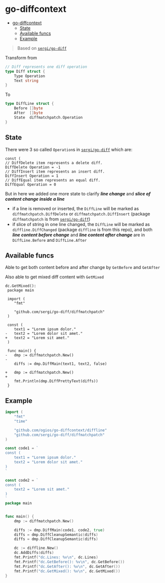 # go-diffcontext

<!--toc:start-->

- [go-diffcontext](#go-diffcontext)
  - [State](#state)
  - [Available funcs](#available-funcs)
  - [Example](#example)
  <!--toc:end-->

> Based on [`sergi/go-diff`](https://github.com/sergi/go-diff)

Transform from

```go
// Diff represents one diff operation
type Diff struct {
	Type Operation
	Text string
}
```

To

```go
type DiffLine struct {
	Before []byte
	After  []byte
	State  diffmatchpatch.Operation
}
```

## State

There were 3 so called `Operation`s in [`sergi/go-diff`](https://github.com/sergi/go-diff) which are:

```
const (
// DiffDelete item represents a delete diff.
DiffDelete Operation = -1
// DiffInsert item represents an insert diff.
DiffInsert Operation = 1
// DiffEqual item represents an equal diff.
DiffEqual Operation = 0
```

But in here we added one more state to clarify **_line change_** and **_slice of content change inside a line_**

- if a line is removed or inserted, the `DiffLine` will be marked as `diffmatchpatch.DiffDelete` or `diffmatchpatch.DiffInsert` (package `diffmatchpatch` is from [`sergi/go-diff`](https://github.com/sergi/go-diff))
- if slice of string in one line changed, the `DiffLine` will be marked as `diffline.DiffChanged` (package `diffline` is from this repo), and both **_line content before change_** and **_line content after change_** are in `DiffLine.Before` and `DiffLine.After`

## Available funcs

Able to get both content before and after change by `GetBefore` and `GetAfter`

Also able to get mixed diff content with `GetMixed`

```
dc.GetMixed():
 package main

 import (
 	"fmt"

 	"github.com/sergi/go-diff/diffmatchpatch"
 )

 const (
 	text1 = "Lorem ipsum dolor."
-	text2 = "Lorem dolor sit amet."
+	text2 = "Lorem sit amet."
 )

 func main() {
-	dmp := diffmatchpatch.New()
-
 	diffs := dmp.DiffMain(text1, text2, false)

+	dmp := diffmatchpatch.New()
+
 	fmt.Println(dmp.DiffPrettyText(diffs))
 }

```

## Example

```go
import (
	"fmt"
	"time"

	"github.com/ogios/go-diffcontext/diffline"
	"github.com/sergi/go-diff/diffmatchpatch"
)

const code1 = `
const (
	text1 = "Lorem ipsum dolor."
	text2 = "Lorem dolor sit amet."
)
`

const code2 = `
const (
	text2 = "Lorem sit amet."
)
`
package main


func main() {
	dmp := diffmatchpatch.New()

	diffs := dmp.DiffMain(code1, code2, true)
	diffs = dmp.DiffCleanupSemantic(diffs)
	diffs = dmp.DiffCleanupSemantic(diffs)

	dc := diffline.New()
	dc.AddDiffs(diffs)
	fmt.Printf("dc.Lines: %v\n", dc.Lines)
	fmt.Printf("dc.GetBefore(): %v\n", dc.GetBefore())
	fmt.Printf("dc.GetAfter(): %v\n", dc.GetAfter())
	fmt.Printf("dc.GetMixed(): %v\n", dc.GetMixed())
}
```
